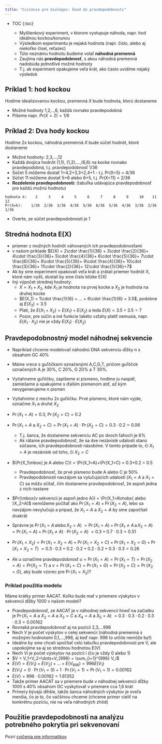 ```yaml
---
title: "Cvičenie pre biológov: Úvod do pravdepodobnosti"
---
```


* TOC
{:toc}

  - Myšlienkový experiment, v ktorom vystupuje náhoda, napr. hod ideálnou kockou/korunou
  - Výsledkom experimentu je nejaká hodnota (napr. číslo, alebo aj niekoľko čísel, reťazec)
  - Túto neznámu hodnotu budeme volať **náhodná premenná**
  - Zaujíma nás **pravdepodobnosť**, s akou náhodná premenná nadobúda
    jednotlivé možné hodnoty
  - T.j. ak experiment opakujeme veľa krát, ako často uvidíme nejaký
    výsledok

## Príklad 1: hod kockou

Hodíme idealizovanou kockou, premenná *X* bude hodnota, ktorú dostaneme

  - Možné hodnoty 1,2,..,6, každá rovnako pravdepodobná
  - Píšeme napr. $Pr(X=2)=1/6$

## Príklad 2: Dva hody kockou

Hodíme 2x kockou, náhodná premenná *X* bude súčet hodnôt, ktoré dostaneme

  - Možné hodnoty: 2,3,...,12
  - Každá dvojica hodnôt (1,1), (1,2),...,(6,6) na kocke rovnako
    pravdepodobná, t.j. pravdepodobnosť 1/36
  - Súčet 5 môžeme dostať 1+4,2+3,3+2,4+1 - t.j. Pr(X=5) = 4/36
  - Súčet 11 môžeme dostať 5+6 alebo 6+5, t.j. Pr(X=11) = 2/36
  - **Rozdelenie pravdepodobnosti:** (tabuľka udávajúca pravdepodobnosť
    pre každú možnú hodnotu)

```
hodnota k:    2     3     4     5     6     7     8     9     10    11    12
Pr(X=k):    1/36  2/36  3/36  4/36  5/36  6/36  5/36  4/36  3/36  2/36  1/36
```

  - Overte, ze súčet pravdepodobností je 1

## Stredná hodnota E(X)

  - priemer z možných hodnôt váhovaných ich pravdepodobnosťami
  - v našom príklade
    $E(X) = 2\cdot \frac{1}{36} + 3\cdot \frac{2}{36}+ 4\cdot \frac{3}{36}+ 5\cdot \frac{4}{36}+ 6\cdot \frac{5}{36}+ 7\cdot \frac{6}{36}+ 8\cdot \frac{5}{36}+ 9\cdot \frac{4}{36}+ 10\cdot \frac{3}{36}+ 11\cdot \frac{2}{36}+ 12\cdot \frac{1}{36}=7$
  - Ak by sme experiment opakovali veľa krát a zrátali priemer hodnôt X,
    ktoré nám vyšli, dostali by sme číslo blízke E(X)
  - Iný výpočet strednej hodnoty:
      - $X=X_1+X_2$, kde $X_1$ je hodnota na prvej kocke a $X_2$ je hodnota na
        druhej kocke
      - $E(X_1) = 1\cdot \frac{1}{6} + ... + 6\cdot \frac{1}{6}  = 3.5$,
        podobne aj $E(X_2) = 3.5$
      - Platí, že $E(X_1+X_2)=E(X_1) + E(X_2)$ a teda $E(X) = 3.5 + 3.5 = 7$
      - Pozor, pre súčin a iné funkcie takéto vzťahy platiť nemusia,
        napr. $E(X_1 \cdot X_2)$ nie je vždy $E(X_1) \cdot E(X_2)$

## Pravdepodobnostný model náhodnej sekvencie

  - Napríklad chceme modelovať náhodnú DNA sekvenciu dĺžky n s obsahom
    GC 40%
  - Máme vrece s guľôčkami označenými A,C,G,T, pričom guľôčok označených
    A je 30%, C 20%, G 20% a T 30%.
  - Vytiahneme guľôčku, zapíšeme si písmeno, hodíme ju naspäť, zamiešame
    a opakujeme s ďalším písmenom atď, až kým nevygenerujeme n písmen

  - Vytiahnime z mechu 2x guľôčku. Prvé písmeno, ktoré nám vyjde,
    označme $X_1$ a druhé $X_2$
  - $\Pr(X_1=A) = 0.3$, $\Pr(X_2=C)=0.2$
  - $\Pr(X_1=A\mbox{ a }X_2=C) = \Pr(X_1=A)\cdot \Pr(X_2=C) = 0.3\cdot 0.2 = 0.06$
      - T.j. šanca, že dostaneme sekvenciu AC po dvoch ťahoch je 6%
      - Ak rátame pravdepodobnosť, že sa dve nezávislé udalosti stanú
        súčasne, ich pravdepodobnosti násobíme. V tomto prípade to, či
        $X_1=A$ je nezávislé od toho, či $X_2=C$
  - $\Pr(X_1\mbox{ je A alebo C}) = \Pr(X_1=A)+\Pr(X_1=C) = 0.3+0.2 = 0.5
      - Pravdepodobnosť, že prvé písmeno bude A alebo C je 50%
      - Pravdepodobnosti navzájom sa vylučujúcich udalostí ($X_1=A$ a $X_1=C$)
        sa môžu sčítať, čím dostaneme pravdepodobnosť, že aspoň jedna z
        nich nastane
  - $Pr(\mbox{v sekvencii je aspoň jedno A}) = \Pr(X_1=A\mobx{ alebo }X_2=A)$ nemôžeme
    počítať ako $\Pr(X_1=A)+\Pr(X_2=A)$, lebo sa navzájom nevylučujú a
    prípad, že $X_1=A$ a $X_2=A$ by sme započítali dvakrát
  - Správne je $\Pr(X_1=A \,\mathrm{alebo}\, X_2=A)$
    $= \Pr(X_1=A) + \Pr(X_1 \ne A \,\mathrm{a}\, X_2=A)$
    $= \Pr(X_1=A) + \Pr(X_1 \ne A) \cdot \Pr(X_2=A)$
    $= 0.3+0.7\cdot 0.3 = 0.51$
  - $\Pr(X_1=X_2) = \Pr(X_1=X_2=A) + \Pr(X_1=X_2=C) + \Pr(X_1=X_2=G) + \Pr(X_1=X_2=T)$ $=
    0.3\cdot 0.3+0.2\cdot 0.2+0.2\cdot 0.2+0.3\cdot 0.3 = 0.26$
  - Ak u označíme pravdepodobnosť $u =
    \Pr(X_1=A)=\Pr(X_1=T)=\Pr(X_2=A)=Pr(X_2=T)$ a
    $v=\Pr(X_1=C)=\Pr(X_1=G)=\Pr(X_2=C)=\Pr(X_2=G)$, aký bude vzorec pre
    $\Pr(X_1=X_2)$?

### Príklad použitia modelu

Máme krátky primer AACAT. Koľko bude mať v priemere výskytov v sekvencii dĺžky 1000 v našom modeli?

  - Pravdepodobnosť, ze AACAT je v náhodnej sekvencii hneď na začiatku
    je $\Pr(X_1=A\mbox{ a }X_2=A\mbox{ a }X_3=C\mbox{ a }X_4=A\mbox{ a }X_5=A)$ $= 0.3\cdot 0.3\cdot 0.2\cdot 0.3\cdot 0.3 =
    0.00162$
  - Rovnaká pravdepodobnosť aj na pozícii 2,3,...996
  - Nech *V* je počet výskytov v celej sekvencii (náhodná premenná s
    možnými hodnotami 0,1,...,996, aj keď napr. 996 to určite nemôže
    byť)
  - Ideálne by sme chceli spočítať celú tabuľku pravdepodobností pre V,
    ale uspokojíme sa aj so strednou hodnotou E(V)
  - Nech Vi je počet výskytov na pozícii i (čo je vždy 0 alebo 1)
  - $V = V_1+V_2+\dots+V_{996} = \sum_{i=1}^{996} V_i$
  - $E(V) = E(V_1)+E(V_2)+\dots+E(V_{996}) = 996 E(V_1)$
  - $E(V_1) = 0\cdot \Pr(V_1=0)+1\cdot \Pr(V_1=1) = \Pr(V_1=1) = 0.00162$
  - $E(V) = 996\cdot 0.00162 = 1.61352$
  - Takže primer AACAT sa v priemere bude v náhodnej sekvencii dĺžky
    1000 s 40% obsahom GC vyskytovať v priemere cca 1,6 krát
  - Primery bývajú dlhšie, takže šanca náhodných výskytov je oveľa
    menšia, čo je to, čo vačšinou chceme (chceme primer cieliť na
    konkrétnu pozíciu, nie na veľa náhodných zhôd)

## Použitie pravdepodobnosti na analýzu potrebného pokrytia pri sekvenovaní

Pozri [cvičenia pre informatikov](./ci-prob.html)

